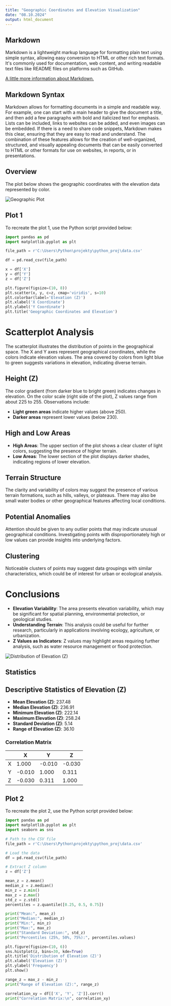 ```yaml
---
title: "Geographic Coordinates and Elevation Visualization"
date: "08.10.2024"
output: html_document
---
```

## Markdown 

Markdown is a lightweight markup language for formatting plain text using simple syntax, allowing easy conversion to HTML or other rich text formats. It's commonly used for documentation, web content, and writing readable text files like README files on platforms such as GitHub.

[A little more information about Markdown.](https://www.markdownguide.org/extended-syntax/)

## Markdown Syntax

Markdown allows for formatting documents in a simple and readable way. For example, one can start with a main header to give the document a title, and then add a few paragraphs with bold and italicized text for emphasis. Lists can be included, links to websites can be added, and even images can be embedded. If there is a need to share code snippets, Markdown makes this clear, ensuring that they are easy to read and understand.
The combination of these features allows for the creation of well-organized, structured, and visually appealing documents that can be easily converted to HTML or other formats for use on websites, in reports, or in presentations. 

## Overview

The plot below shows the geographic coordinates with the elevation data represented by color.

![Geographic Plot](./fig1.png)

## Plot 1

To recreate the plot 1, use the Python script provided below:

```python
import pandas as pd
import matplotlib.pyplot as plt

file_path = r'C:\Users\Python\projekty\python_proj\data.csv'

df = pd.read_csv(file_path)

x = df['X']
y = df['Y']
z = df['Z']

plt.figure(figsize=(10, 8))
plt.scatter(x, y, c=z, cmap='viridis', s=10)
plt.colorbar(label='Elevation (Z)')
plt.xlabel('X Coordinate')
plt.ylabel('Y Coordinate')
plt.title('Geographic Coordinates and Elevation')
```

# Scatterplot Analysis

The scatterplot illustrates the distribution of points in the geographical space. The X and Y axes represent geographical coordinates, while the colors indicate elevation values. The area covered by colors from light blue to green suggests variations in elevation, indicating diverse terrain.

## Height (Z)

The color gradient (from darker blue to bright green) indicates changes in elevation. On the color scale (right side of the plot), Z values range from about 225 to 255. Observations include:

- **Light green areas** indicate higher values (above 250).
- **Darker areas** represent lower values (below 230).

## High and Low Areas

- **High Areas**: The upper section of the plot shows a clear cluster of light colors, suggesting the presence of higher terrain.
- **Low Areas**: The lower section of the plot displays darker shades, indicating regions of lower elevation.

## Terrain Structure

The clarity and variability of colors may suggest the presence of various terrain formations, such as hills, valleys, or plateaus. There may also be small water bodies or other geographical features affecting local conditions.

## Potential Anomalies

Attention should be given to any outlier points that may indicate unusual geographical conditions. Investigating points with disproportionately high or low values can provide insights into underlying factors.

## Clustering

Noticeable clusters of points may suggest data groupings with similar characteristics, which could be of interest for urban or ecological analysis.

# Conclusions

- **Elevation Variability**: The area presents elevation variability, which may be significant for spatial planning, environmental protection, or geological studies.
- **Understanding Terrain**: This analysis could be useful for further research, particularly in applications involving ecology, agriculture, or urbanization.
- **Z Values as Indicators**: Z values may highlight areas requiring further analysis, such as water resource management or flood protection.

![Distribution of Elevation (Z)](./fig2.png)

## Statistics

## Descriptive Statistics of Elevation (Z)

- **Mean Elevation (Z)**: 237.48
- **Median Elevation (Z)**: 236.91
- **Minimum Elevation (Z)**: 222.14
- **Maximum Elevation (Z)**: 258.24
- **Standard Deviation (Z)**: 5.14
- **Range of Elevation (Z)**: 36.10

### Correlation Matrix

|     |     X     |     Y     |     Z     |
|-----|-----------|-----------|-----------|
|  X  |  1.000    | -0.010    | -0.030    |
|  Y  | -0.010    |  1.000    |  0.311    |
|  Z  | -0.030    |  0.311    |  1.000    |

## Plot 2

To recreate the plot 2, use the Python script provided below:

```python
import pandas as pd
import matplotlib.pyplot as plt
import seaborn as sns

# Path to the CSV file
file_path = r'C:\Users\Python\projekty\python_proj\data.csv'

# Load the data
df = pd.read_csv(file_path)

# Extract Z column
z = df['Z']

mean_z = z.mean()
median_z = z.median()
min_z = z.min()
max_z = z.max()
std_z = z.std()
percentiles = z.quantile([0.25, 0.5, 0.75])

print("Mean:", mean_z)
print("Median:", median_z)
print("Min:", min_z)
print("Max:", max_z)
print("Standard Deviation:", std_z)
print("Percentiles (25%, 50%, 75%):", percentiles.values)

plt.figure(figsize=(10, 6))
sns.histplot(z, bins=30, kde=True)
plt.title('Distribution of Elevation (Z)')
plt.xlabel('Elevation (Z)')
plt.ylabel('Frequency')
plt.show()

range_z = max_z - min_z
print("Range of Elevation (Z):", range_z)

correlation_xy = df[['X', 'Y', 'Z']].corr()
print("Correlation Matrix:\n", correlation_xy)
```




